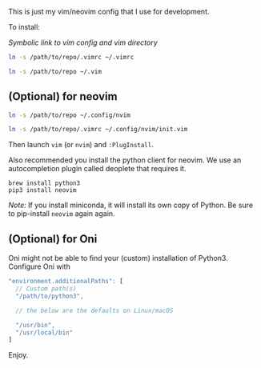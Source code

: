 This is just my vim/neovim config that I use for development. 

To install:

_Symbolic link to vim config and vim directory_

```bash
ln -s /path/to/repo/.vimrc ~/.vimrc
```

```bash
ln -s /path/to/repo ~/.vim
```

## (Optional) for neovim

```bash
ln -s /path/to/repo ~/.config/nvim
```

```bash
ln -s /path/to/repo/.vimrc ~/.config/nvim/init.vim
```

Then launch `vim` (or `nvim`) and `:PlugInstall`.

Also recommended you install the python client for neovim. We use an autocompletion plugin called deoplete that requires it.

```
brew install python3
pip3 install neovim
```

_Note:_
If you install miniconda, it will install its own copy of Python. Be sure to pip-install `neovim` again again.

## (Optional) for Oni

Oni might not be able to find your (custom) installation of Python3. Configure Oni with

```javascript
"environment.additionalPaths": [
  // Custom path(s)
  "/path/to/python3",

  // the below are the defaults on Linux/macOS

  "/usr/bin",
  "/usr/local/bin"
]
```


Enjoy.
